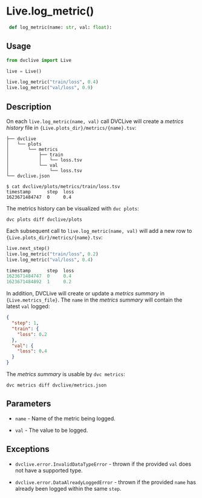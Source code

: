 # Live.log_metric()

```py
 def log_metric(name: str, val: float):
```

## Usage

```py
from dvclive import Live

live = Live()

live.log_metric("train/loss", 0.4)
live.log_metric("val/loss", 0.9)
```

## Description

On each `live.log_metric(name, val)` call DVCLive will create a _metrics
history_ file in `{Live.plots_dir}/metrics/{name}.tsv`:

```
├── dvclive
│   └── plots
│       └── metrics
│           ├── train
│           │   └── loss.tsv
│           └── val
│               └── loss.tsv
└── dvclive.json
```

```cli
$ cat dvclive/plots/metrics/train/loss.tsv
timestamp      step  loss
1623671484747  0     0.4
```

<admon type="tip">

The metrics history can be visualized with `dvc plots`:

```
dvc plots diff dvclive/plots
```

</admon>

Each subsequent call to `live.log_metric(name, val)` will add a new row to
`{Live.plots_dir}/metrics/{name}.tsv`:

```python
live.next_step()
live.log_metric("train/loss", 0.2)
live.log_metric("val/loss", 0.4)
```

```ts
timestamp      step  loss
1623671484747  0     0.4
1623671484892  1     0.2
```

In addition, DVCLive will create or update a _metrics summary_ in
`{Live.metrics_file}`. The `name` in the _metrics summary_ will contain the
latest `val` logged:

```json
{
  "step": 1,
  "train": {
    "loss": 0.2
  },
  "val": {
    "loss": 0.4
  }
}
```

<admon type="tip">

The _metrics summary_ is usable by `dvc metrics`:

```
dvc metrics diff dvclive/metrics.json
```

</admon>

## Parameters

- `name` - Name of the metric being logged.

- `val` - The value to be logged.

## Exceptions

- `dvclive.error.InvalidDataTypeError` - thrown if the provided `val` does not
  have a supported type.

- `dvclive.error.DataAlreadyLoggedError` - thrown if the provided `name` has
  already been logged within the same `step`.
